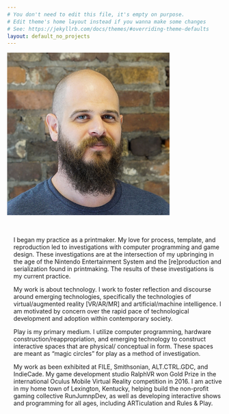 ```yaml
---
# You don't need to edit this file, it's empty on purpose.
# Edit theme's home layout instead if you wanna make some changes
# See: https://jekyllrb.com/docs/themes/#overriding-theme-defaults
layout: default_no_projects
---
```

<div class="right">
        <img src="/images/headshot_2017.jpg" class="img-responsive" alt="richie photo" style="padding-bottom: 2rem; max-height:380px; max-height: auto">
    <div class="row" style="padding-left: 15px; padding-right: 15">
      <div class="col-xs-10 col-md-8">
        <p>
          I began my practice as a printmaker. My love for process, template, and reproduction led to investigations with computer programming and game design. These investigations are at the intersection of my upbringing in the age of the Nintendo Entertainment System and the [re]production and serialization found in printmaking. The results of these investigations is my current practice.
        </p>
        <p>
          My work is about technology. I work to foster reflection and discourse around emerging technologies, specifically the technologies of virtual/augmented reality [VR/AR/MR] and artificial/machine intelligence. I am motivated by concern over the rapid pace of technological development and adoption within contemporary society.</p>
        <p>
          Play is my primary medium. I utilize computer programming, hardware construction/reappropriation, and emerging technology to construct interactive spaces that are physical/    conceptual in form. These spaces are meant as “magic circles” for play as a method of investigation.
        </p>
        <p>
          My work as been exhibited at FILE, Smithsonian, ALT.CTRL.GDC, and IndieCade. My game development studio RalphVR won Gold Prize in the international Oculus Mobile Virtual Reality competition in 2016. I am active in my home town of Lexington, Kentucky, helping build the non-profit gaming collective RunJumnpDev, as well as developing interactive shows and programming for all ages, including ARTiculation and Rules & Play.
        </p>
      </div>
    </div>
</div>
